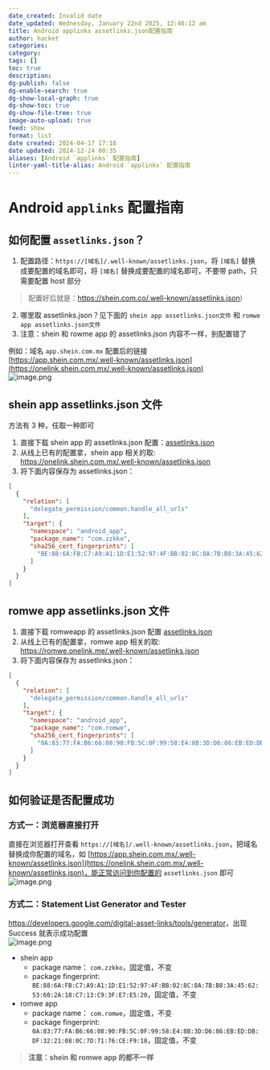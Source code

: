 ```yaml
---
date_created: Invalid date
date_updated: Wednesday, January 22nd 2025, 12:46:12 am
title: Android applinks assetlinks.json配置指南
author: hacket
categories: 
category: 
tags: []
toc: true
description: 
dg-publish: false
dg-enable-search: true
dg-show-local-graph: true
dg-show-toc: true
dg-show-file-tree: true
image-auto-upload: true
feed: show
format: list
date created: 2024-04-17 17:18
date updated: 2024-12-24 00:35
aliases: [Android `applinks` 配置指南]
linter-yaml-title-alias: Android `applinks` 配置指南
---
```


# Android `applinks` 配置指南

## 如何配置 `assetlinks.json`？

1. 配置路径：`https://[域名]/.well-known/assetlinks.json`，将 `[域名]` 替换成要配置的域名即可，将 `[域名]` 替换成要配置的域名即可，不要带 path，只需要配置 host 部分

> 配置好后就是：<https://shein.com.co/.well-known/assetlinks.json>)

2. 哪里取 assetlinks.json？见下面的 `shein app assetlinks.json文件` 和 `romwe app assetlinks.json文件`
3. 注意：shein 和 rowme app 的 assetlinks.json 内容不一样，别配置错了

例如：域名 `app.shein.com.mx` 配置后的链接<br>[https://app.shein.com.mx/.well-known/assetlinks.json](https://onelink.shein.com.mx/.well-known/assetlinks.json)<br>![image.png](https://cdn.nlark.com/yuque/0/2023/png/694278/1703659828906-db0a6647-3ea6-40ec-af3b-522ee098251e.png#averageHue=%23f6f6f6&clientId=ufa70c6c7-8fbc-4&from=paste&height=446&id=u1496ff1f&originHeight=892&originWidth=2142&originalType=binary&ratio=2&rotation=0&showTitle=false&size=171683&status=done&style=none&taskId=uefadb9b6-285e-47f5-b07d-311684847d3&title=&width=1071)

## shein app assetlinks.json 文件

方法有 3 种，任取一种即可

1. 直接下载 shein app 的 assetlinks.json 配置：[assetlinks.json](https://www.yuque.com/attachments/yuque/0/2023/json/694278/1703662792112-6aa6d64b-4a26-4263-bbd4-00fe2027befa.json?_lake_card=%7B%22src%22%3A%22https%3A%2F%2Fwww.yuque.com%2Fattachments%2Fyuque%2F0%2F2023%2Fjson%2F694278%2F1703662792112-6aa6d64b-4a26-4263-bbd4-00fe2027befa.json%22%2C%22name%22%3A%22assetlinks.json%22%2C%22size%22%3A294%2C%22ext%22%3A%22json%22%2C%22source%22%3A%22%22%2C%22status%22%3A%22done%22%2C%22download%22%3Atrue%2C%22taskId%22%3A%22u6092311a-3e1a-4635-b4cc-850a2079260%22%2C%22taskType%22%3A%22upload%22%2C%22type%22%3A%22application%2Fjson%22%2C%22__spacing%22%3A%22both%22%2C%22mode%22%3A%22title%22%2C%22id%22%3A%22u55750e74%22%2C%22margin%22%3A%7B%22top%22%3Atrue%2C%22bottom%22%3Atrue%7D%2C%22card%22%3A%22file%22%7D)
2. 从线上已有的配置拿，shein app 相关的取: <https://onelink.shein.com.mx/.well-known/assetlinks.json>
3. 将下面内容保存为 assetlinks.json：

```json
[
  {
    "relation": [
      "delegate_permission/common.handle_all_urls"
    ],
    "target": {
      "namespace": "android_app",
      "package_name": "com.zzkko",
      "sha256_cert_fingerprints": [
        "BE:88:6A:FB:C7:A9:A1:1D:E1:52:97:4F:BB:02:8C:8A:7B:B8:3A:45:62:53:60:2A:18:C7:13:C9:3F:E7:E5:20"
      ]
    }
  }
]
```

## romwe app assetlinks.json 文件

1. 直接下载 romweapp 的 assetlinks.json 配置 [assetlinks.json](https://www.yuque.com/attachments/yuque/0/2023/json/694278/1703662792279-2099c9f8-0543-4f91-9f19-681d4efa27c0.json?_lake_card=%7B%22src%22%3A%22https%3A%2F%2Fwww.yuque.com%2Fattachments%2Fyuque%2F0%2F2023%2Fjson%2F694278%2F1703662792279-2099c9f8-0543-4f91-9f19-681d4efa27c0.json%22%2C%22name%22%3A%22assetlinks.json%22%2C%22size%22%3A252%2C%22ext%22%3A%22json%22%2C%22source%22%3A%22%22%2C%22status%22%3A%22done%22%2C%22download%22%3Atrue%2C%22taskId%22%3A%22u948c21cd-bbd6-4ce0-9746-15325965660%22%2C%22taskType%22%3A%22upload%22%2C%22type%22%3A%22application%2Fjson%22%2C%22__spacing%22%3A%22both%22%2C%22mode%22%3A%22title%22%2C%22id%22%3A%22u325a288f%22%2C%22margin%22%3A%7B%22top%22%3Atrue%2C%22bottom%22%3Atrue%7D%2C%22card%22%3A%22file%22%7D)
2. 从线上已有的配置拿，romwe app 相关的取: <https://romwe.onelink.me/.well-known/assetlinks.json>
3. 将下面内容保存为 assetlinks.json：

```json
[
  {
    "relation": [
      "delegate_permission/common.handle_all_urls"
    ],
    "target": {
      "namespace": "android_app",
      "package_name": "com.romwe",
      "sha256_cert_fingerprints": [
        "0A:83:77:FA:B6:66:08:90:FB:5C:0F:99:58:E4:8B:3D:D6:86:EB:ED:DB:DF:32:21:08:0C:7D:71:76:CE:F9:18"
      ]
    }
  }
]
```

## 如何验证是否配置成功

### 方式一：浏览器直接打开

直接在浏览器打开查看 `https://[域名]/.well-known/assetlinks.json`，把域名替换成你配置的域名，如 [https://app.shein.com.mx/.well-known/assetlinks.json](https://onelink.shein.com.mx/.well-known/assetlinks.json)，能正常访问到你配置的 `assetlinks.json` 即可<br>![image.png](https://cdn.nlark.com/yuque/0/2023/png/694278/1703660336444-b37969ee-6bc4-434c-bc41-6de37306f0e9.png#averageHue=%23f6f6f6&clientId=ufa70c6c7-8fbc-4&from=paste&height=482&id=u04673615&originHeight=964&originWidth=2142&originalType=binary&ratio=2&rotation=0&showTitle=false&size=174581&status=done&style=none&taskId=ub628245d-d5a4-4675-8e82-40e3858d118&title=&width=1071)

### 方式二：Statement List Generator and Tester

<https://developers.google.com/digital-asset-links/tools/generator>，出现 Success 就表示成功配置<br>![image.png](https://cdn.nlark.com/yuque/0/2023/png/694278/1703660539347-e183dbe1-4c45-4efd-8f48-ac70cc00b34b.png#averageHue=%23e0dede&clientId=ufa70c6c7-8fbc-4&from=paste&height=534&id=u39d53c09&originHeight=1068&originWidth=3140&originalType=binary&ratio=2&rotation=0&showTitle=false&size=305697&status=done&style=none&taskId=uc78e89ac-8e12-4b41-99df-e04cc61609a&title=&width=1570)

- shein app
  - package name： `com.zzkko`，固定值，不变
  - package fingerprint: `BE:88:6A:FB:C7:A9:A1:1D:E1:52:97:4F:BB:02:8C:8A:7B:B8:3A:45:62:53:60:2A:18:C7:13:C9:3F:E7:E5:20`，固定值，不变
- romwe app
  - package name： `com.romwe`，固定值，不变
  - package fingerprint: `0A:83:77:FA:B6:66:08:90:FB:5C:0F:99:58:E4:8B:3D:D6:86:EB:ED:DB:DF:32:21:08:0C:7D:71:76:CE:F9:18`，固定值，不变

> **注意：shein 和 romwe app 的都不一样**
